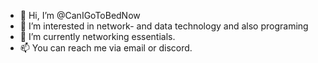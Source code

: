 - 👋 Hi, I’m @CanIGoToBedNow
- 👀 I’m interested in network- and data technology and also programing
- 🌱 I’m currently networking essentials.
- 📫 You can reach me via email or discord.
